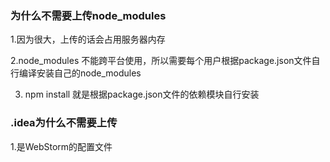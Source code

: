 ### 为什么不需要上传node_modules

1.因为很大，上传的话会占用服务器内存

2.node_modules 不能跨平台使用，所以需要每个用户根据package.json文件自行编译安装自己的node_modules

3. npm install 就是根据package.json文件的依赖模块自行安装

### .idea为什么不需要上传

1.是WebStorm的配置文件